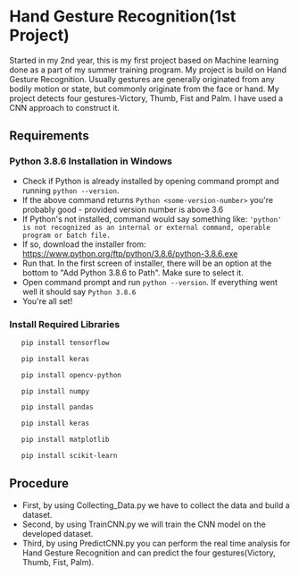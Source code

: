
# Hand Gesture Recognition(1st Project)

Started in my 2nd year, this is my first project based on Machine learning done as a part of my summer training program. My project is build on Hand Gesture Recognition. Usually gestures are generally originated from any bodily motion or state, but commonly originate from the face or hand. My project detects four gestures-Victory, Thumb, Fist and Palm. I have used a CNN approach to construct it. 


## Requirements

### Python 3.8.6 Installation in Windows
- Check if Python is already installed by opening command prompt and running ```python --version```.
- If the above command returns ```Python <some-version-number>``` you're probably good - provided version number is above 3.6
- If Python's not installed, command would say something like: ```'python' is not recognized as an internal or external command, operable program or batch file.```
- If so, download the installer from: https://www.python.org/ftp/python/3.8.6/python-3.8.6.exe
- Run that. In the first screen of installer, there will be an option at the bottom to "Add Python 3.8.6 to Path". Make sure to select it.
- Open command prompt and run ```python --version```. If everything went well it should say ```Python 3.8.6```
- You're all set! 

### Install Required Libraries

```bash
   pip install tensorflow
```
```bash
   pip install keras
```
```bash
   pip install opencv-python
```
```bash
   pip install numpy 
```
```bash
   pip install pandas
```
```bash
   pip install keras 
```
```bash
   pip install matplotlib
```
```bash
   pip install scikit-learn
```
## Procedure
- First, by using Collecting_Data.py we have to collect the data and build a dataset.
- Second, by using TrainCNN.py we will train the CNN model on the developed dataset.
- Third, by using PredictCNN.py you can perform the real time analysis for Hand Gesture Recognition and can predict the four gestures(Victory, Thumb, Fist, Palm).   

